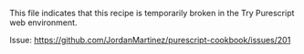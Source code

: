 This file indicates that this recipe is temporarily broken in the Try Purescript web environment.

Issue: https://github.com/JordanMartinez/purescript-cookbook/issues/201

